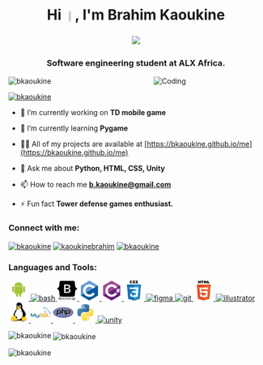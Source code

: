 <h1 align="center">Hi <img style="display: inline-block; vertical-align: middle;" width="4%" height="4%" src="https://file.garden/@mspfa-archive/imgur/4W6LC8s.gif" />, I'm Brahim Kaoukine</h1>
<h3 align="center"> <img width="20%" hieght="20%" src="https://bkaoukine.github.io/me/img/logoBK.png" /> </h3>
<h3 align="center">Software engineering student at ALX Africa.</h3>

<img align="right" height="43%" alt="Coding" width="43%" src="https://i.pinimg.com/originals/2e/61/44/2e61441e3daca5efa2fceaeda4745b93.gif"/>

<p align="left"> <img src="https://komarev.com/ghpvc/?username=bkaoukine&label=Profile%20views&color=0e75b6&style=flat" alt="bkaoukine" /> </p>

<p align="left"> <a href="https://twitter.com/bkaoukine" target="blank"><img src="https://img.shields.io/twitter/follow/bkaoukine?logo=twitter&style=for-the-badge" alt="bkaoukine" /></a> </p>

- 🔭 I’m currently working on **TD mobile game**

- 🌱 I’m currently learning **Pygame**

- 👨‍💻 All of my projects are available at [https://bkaoukine.github.io/me](https://bkaoukine.github.io/me)

- 💬 Ask me about **Python, HTML, CSS, Unity**

- 📫 How to reach me **b.kaoukine@gmail.com**

- ⚡ Fun fact **Tower defense games enthusiast.**

<h3 align="left">Connect with me:</h3>
<p align="left">
<a href="https://twitter.com/bkaoukine" target="blank"><img align="center" src="https://www.svgrepo.com/download/360876/twitter-square.svg" alt="bkaoukine" height="40" width="40" /></a>
<a href="https://linkedin.com/in/kaoukinebrahim" target="blank"><img align="center" src="https://www.svgrepo.com/download/489023/linkedin.svg" alt="kaoukinebrahim" height="40" width="40" /></a>
<a href="https://instagram.com/bkaoukine" target="blank"><img align="center" src="https://www.svgrepo.com/download/510026/instagram.svg" alt="bkaoukine" height="40" width="40" /></a>
</p>

<h3 align="left">Languages and Tools:</h3>
<p align="left"> <a href="https://developer.android.com" target="_blank" rel="noreferrer"> <img src="https://raw.githubusercontent.com/devicons/devicon/master/icons/android/android-original-wordmark.svg" alt="android" width="40" height="40"/> </a> <a href="https://www.gnu.org/software/bash/" target="_blank" rel="noreferrer"> <img src="https://www.vectorlogo.zone/logos/gnu_bash/gnu_bash-icon.svg" alt="bash" width="40" height="40"/> </a> <a href="https://getbootstrap.com" target="_blank" rel="noreferrer"> <img src="https://raw.githubusercontent.com/devicons/devicon/master/icons/bootstrap/bootstrap-plain-wordmark.svg" alt="bootstrap" width="40" height="40"/> </a> <a href="https://www.cprogramming.com/" target="_blank" rel="noreferrer"> <img src="https://raw.githubusercontent.com/devicons/devicon/master/icons/c/c-original.svg" alt="c" width="40" height="40"/> </a> <a href="https://www.w3schools.com/cs/" target="_blank" rel="noreferrer"> <img src="https://raw.githubusercontent.com/devicons/devicon/master/icons/csharp/csharp-original.svg" alt="csharp" width="40" height="40"/> </a> <a href="https://www.w3schools.com/css/" target="_blank" rel="noreferrer"> <img src="https://raw.githubusercontent.com/devicons/devicon/master/icons/css3/css3-original-wordmark.svg" alt="css3" width="40" height="40"/> </a> <a href="https://www.figma.com/" target="_blank" rel="noreferrer"> <img src="https://www.vectorlogo.zone/logos/figma/figma-icon.svg" alt="figma" width="40" height="40"/> </a> <a href="https://git-scm.com/" target="_blank" rel="noreferrer"> <img src="https://www.vectorlogo.zone/logos/git-scm/git-scm-icon.svg" alt="git" width="40" height="40"/> </a> <a href="https://www.w3.org/html/" target="_blank" rel="noreferrer"> <img src="https://raw.githubusercontent.com/devicons/devicon/master/icons/html5/html5-original-wordmark.svg" alt="html5" width="40" height="40"/> </a> <a href="https://www.adobe.com/in/products/illustrator.html" target="_blank" rel="noreferrer"> <img src="https://www.vectorlogo.zone/logos/adobe_illustrator/adobe_illustrator-icon.svg" alt="illustrator" width="40" height="40"/> </a> <a href="https://www.linux.org/" target="_blank" rel="noreferrer"> <img src="https://raw.githubusercontent.com/devicons/devicon/master/icons/linux/linux-original.svg" alt="linux" width="40" height="40"/> </a> <a href="https://www.mysql.com/" target="_blank" rel="noreferrer"> <img src="https://raw.githubusercontent.com/devicons/devicon/master/icons/mysql/mysql-original-wordmark.svg" alt="mysql" width="40" height="40"/> </a> <a href="https://www.php.net" target="_blank" rel="noreferrer"> <img src="https://raw.githubusercontent.com/devicons/devicon/master/icons/php/php-original.svg" alt="php" width="40" height="40"/> </a> <a href="https://www.python.org" target="_blank" rel="noreferrer"> <img src="https://raw.githubusercontent.com/devicons/devicon/master/icons/python/python-original.svg" alt="python" width="40" height="40"/> </a> <a href="https://unity.com/" target="_blank" rel="noreferrer"> <img src="https://www.vectorlogo.zone/logos/unity3d/unity3d-icon.svg" alt="unity" width="40" height="40"/> </a> </p>

<p><img align="left" src="https://github-readme-stats.vercel.app/api/top-langs?username=bkaoukine&show_icons=true&locale=en&layout=compact" alt="bkaoukine" /></p>

<p>&nbsp;<img align="center" src="https://github-readme-stats.vercel.app/api?username=bkaoukine&show_icons=true&locale=en" alt="bkaoukine" /></p>

<p><img align="center" src="https://github-readme-streak-stats.herokuapp.com/?user=bkaoukine&" alt="bkaoukine" /></p>
